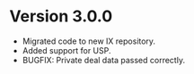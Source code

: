 Version 3.0.0
=============

- Migrated code to new IX repository.
- Added support for USP.
- BUGFIX: Private deal data passed correctly.

